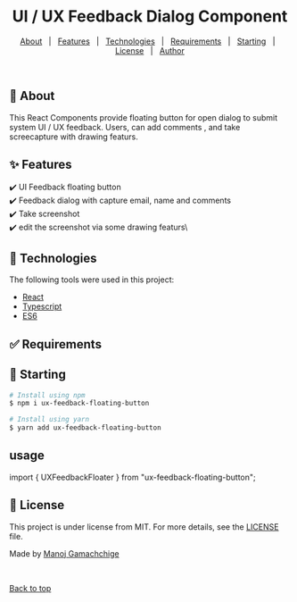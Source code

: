 <h1 align="center">UI / UX Feedback Dialog Component</h1>

<p align="center">
  <a href="#dart-about">About</a> &#xa0; | &#xa0; 
  <a href="#sparkles-features">Features</a> &#xa0; | &#xa0;
  <a href="#rocket-technologies">Technologies</a> &#xa0; | &#xa0;
  <a href="#white_check_mark-requirements">Requirements</a> &#xa0; | &#xa0;
  <a href="#checkered_flag-starting">Starting</a> &#xa0; | &#xa0;
  <a href="#memo-license">License</a> &#xa0; | &#xa0;
  <a href="https://github.com/manoj201" target="_blank">Author</a>
</p>

<br>

## :dart: About

This React Components provide floating button for open dialog to submit system UI / UX feedback.
Users, can add comments , and take screecapture with drawing featurs.

## :sparkles: Features

:heavy_check_mark: UI Feedback floating button\
:heavy_check_mark: Feedback dialog with capture email, name and comments\
:heavy_check_mark: Take screenshot\
:heavy_check_mark: edit the screenshot via some drawing featurs\

## :rocket: Technologies

The following tools were used in this project:

- [React](https://reactjs.org/)
- [Typescript](https://www.typescriptlang.org/)
- [ES6](http://es6-features.org/)

## :white_check_mark: Requirements

## :checkered_flag: Starting

```bash
# Install using npm
$ npm i ux-feedback-floating-button

# Install using yarn
$ yarn add ux-feedback-floating-button

```

## usage

import { UXFeedbackFloater } from "ux-feedback-floating-button";

## :memo: License

This project is under license from MIT. For more details, see the [LICENSE](LICENSE.md) file.

Made by <a href="https://github.com/manoj201" target="_blank">Manoj Gamachchige</a>

&#xa0;

<a href="#top">Back to top</a>
